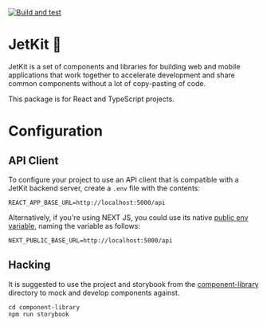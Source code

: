 [![Build and test](https://github.com/jetbridge/jetkit-react/actions/workflows/reactApp.yml/badge.svg)](https://github.com/jetbridge/jetkit-react/actions/workflows/reactApp.yml)

# JetKit 🚀

JetKit is a set of components and libraries for building web and mobile applications that work together to accelerate
development and share common components without a lot of copy-pasting of code.

This package is for React and TypeScript projects.

# Configuration

## API Client

To configure your project to use an API client that is compatible with a JetKit backend server, create a `.env` file with the contents:

```
REACT_APP_BASE_URL=http://localhost:5000/api
```

Alternatively, if you're using NEXT JS, you could use its native [public env variable](https://nextjs.org/docs/basic-features/environment-variables#exposing-environment-variables-to-the-browser), naming the variable as follows:
```
NEXT_PUBLIC_BASE_URL=http://localhost:5000/api
```

## Hacking

It is suggested to use the project and storybook from the [component-library](component-library) directory to mock and develop components against.

```
cd component-library
npm run storybook
```
